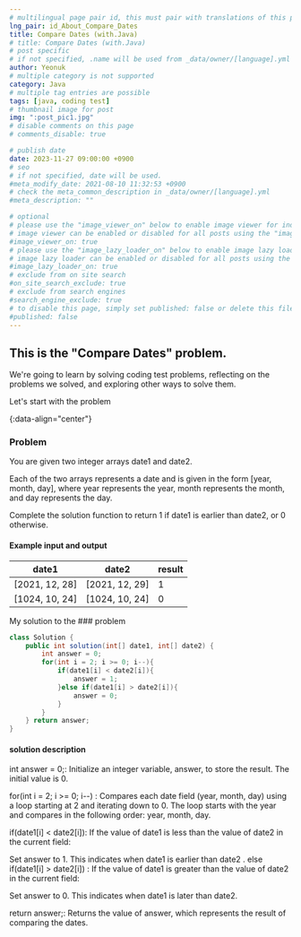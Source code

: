 ```yaml
---
# multilingual page pair id, this must pair with translations of this page. (This name must be unique)
lng_pair: id_About_Compare_Dates
title: Compare Dates (with.Java)
# title: Compare Dates (with.Java)
# post specific
# if not specified, .name will be used from _data/owner/[language].yml
author: Yeonuk
# multiple category is not supported
category: Java
# multiple tag entries are possible
tags: [java, coding test]
# thumbnail image for post
img: ":post_pic1.jpg"
# disable comments on this page
# comments_disable: true

# publish date
date: 2023-11-27 09:00:00 +0900
# seo
# if not specified, date will be used.
#meta_modify_date: 2021-08-10 11:32:53 +0900
# check the meta_common_description in _data/owner/[language].yml
#meta_description: ""

# optional
# please use the "image_viewer_on" below to enable image viewer for individual pages or posts (_posts/ or [language]/_posts folders).
# image viewer can be enabled or disabled for all posts using the "image_viewer_posts: true" setting in _data/conf/main.yml.
#image_viewer_on: true
# please use the "image_lazy_loader_on" below to enable image lazy loader for individual pages or posts (_posts/ or [language]/_posts folders).
# image lazy loader can be enabled or disabled for all posts using the "image_lazy_loader_posts: true" setting in _data/conf/main.yml.
#image_lazy_loader_on: true
# exclude from on site search
#on_site_search_exclude: true
# exclude from search engines
#search_engine_exclude: true
# to disable this page, simply set published: false or delete this file
#published: false
---
```


<!-- outline-start -->

## This is the "Compare Dates" problem.

We're going to learn by solving coding test problems, reflecting on the problems we solved, and exploring other ways to solve them.

Let's start with the problem

{:data-align="center"}

<!-- outline-end -->

### Problem

You are given two integer arrays date1 and date2.

Each of the two arrays represents a date and is given in the form [year, month, day], where year represents the year, month represents the month, and day represents the day.

Complete the solution function to return 1 if date1 is earlier than date2, or 0 otherwise.

#### Example input and output

| date1          | date2          | result |
| -------------- | -------------- | ------ |
| [2021, 12, 28] | [2021, 12, 29] | 1      |
| [1024, 10, 24] | [1024, 10, 24] | 0      |

My solution to the ### problem

```java
class Solution {
    public int solution(int[] date1, int[] date2) {
        int answer = 0;
        for(int i = 2; i >= 0; i--){
            if(date1[i] < date2[i]){
                answer = 1;
            }else if(date1[i] > date2[i]){
                answer = 0;
            }
        }
    } return answer;
}
```

#### solution description

int answer = 0;: Initialize an integer variable, answer, to store the result. The initial value is 0.

for(int i = 2; i >= 0; i--) : Compares each date field (year, month, day) using a loop starting at 2 and iterating down to 0. The loop starts with the year and compares in the following order: year, month, day.

if(date1[i] < date2[i]): If the value of date1 is less than the value of date2 in the current field:

Set answer to 1. This indicates when date1 is earlier than date2
.
else if(date1[i] > date2[i]) : If the value of date1 is greater than the value of date2 in the current field:

Set answer to 0. This indicates when date1 is later than date2.

return answer;: Returns the value of answer, which represents the result of comparing the dates.
